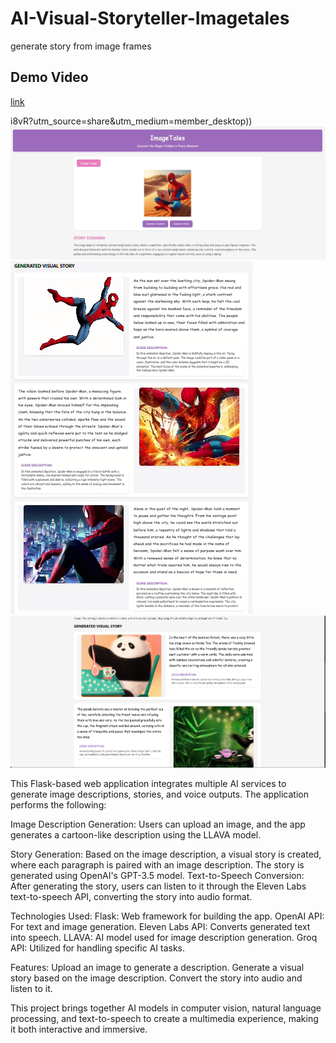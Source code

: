 # AI-Visual-Storyteller-Imagetales
generate story from image frames
## Demo Video
[link](https://www.linkedin.com/posts/thaslim-vs_ai-machinelearning-python-activity-7262339032800460800)

i8vR?utm_source=share&utm_medium=member_desktop))
![assets/screenshot.png](https://github.com/Thaslim42/AI-Visual-Storyteller-Imagetales/blob/7baf1c75586291f9591457d0be601ad18250a137/Screenshot%202024-11-12%20150903.png)
![screenshot2.png](https://github.com/Thaslim42/AI-Visual-Storyteller-Imagetales/blob/main/Screenshot%202024-11-14%20220040.png)
![screenshot3.png](https://github.com/Thaslim42/AI-Visual-Storyteller-Imagetales/blob/main/Screenshot%202024-11-12%20162222.png)


This Flask-based web application integrates multiple AI services to generate image descriptions, stories, and voice outputs. The application performs the following:

Image Description Generation: Users can upload an image, and the app generates a cartoon-like description using the LLAVA model.

Story Generation: Based on the image description, a visual story is created, where each paragraph is paired with an image description. The story is generated using OpenAI's GPT-3.5 model.
Text-to-Speech Conversion: After generating the story, users can listen to it through the Eleven Labs text-to-speech API, converting the story into audio format.

Technologies Used:
Flask: Web framework for building the app.
OpenAI API: For text and image generation.
Eleven Labs API: Converts generated text into speech.
LLAVA: AI model used for image description generation.
Groq API: Utilized for handling specific AI tasks.

Features:
Upload an image to generate a description.
Generate a visual story based on the image description.
Convert the story into audio and listen to it.

This project brings together AI models in computer vision, natural language processing, and text-to-speech to create a multimedia experience, making it both interactive and immersive.

